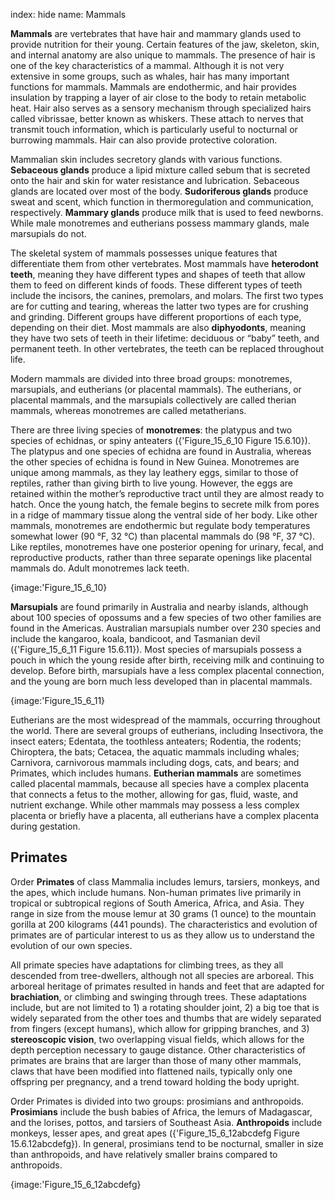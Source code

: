 index: hide
name: Mammals

 **Mammals** are vertebrates that have hair and mammary glands used to provide nutrition for their young. Certain features of the jaw, skeleton, skin, and internal anatomy are also unique to mammals. The presence of hair is one of the key characteristics of a mammal. Although it is not very extensive in some groups, such as whales, hair has many important functions for mammals. Mammals are endothermic, and hair provides insulation by trapping a layer of air close to the body to retain metabolic heat. Hair also serves as a sensory mechanism through specialized hairs called vibrissae, better known as whiskers. These attach to nerves that transmit touch information, which is particularly useful to nocturnal or burrowing mammals. Hair can also provide protective coloration.

Mammalian skin includes secretory glands with various functions.  **Sebaceous glands** produce a lipid mixture called sebum that is secreted onto the hair and skin for water resistance and lubrication. Sebaceous glands are located over most of the body.  **Sudoriferous glands** produce sweat and scent, which function in thermoregulation and communication, respectively.  **Mammary glands** produce milk that is used to feed newborns. While male monotremes and eutherians possess mammary glands, male marsupials do not.

The skeletal system of mammals possesses unique features that differentiate them from other vertebrates. Most mammals have  **heterodont teeth**, meaning they have different types and shapes of teeth that allow them to feed on different kinds of foods. These different types of teeth include the incisors, the canines, premolars, and molars. The first two types are for cutting and tearing, whereas the latter two types are for crushing and grinding. Different groups have different proportions of each type, depending on their diet. Most mammals are also  **diphyodonts**, meaning they have two sets of teeth in their lifetime: deciduous or “baby” teeth, and permanent teeth. In other vertebrates, the teeth can be replaced throughout life.

Modern mammals are divided into three broad groups: monotremes, marsupials, and eutherians (or placental mammals). The eutherians, or placental mammals, and the marsupials collectively are called therian mammals, whereas monotremes are called metatherians.

There are three living species of  **monotremes**: the platypus and two species of echidnas, or spiny anteaters ({'Figure_15_6_10 Figure 15.6.10}). The platypus and one species of echidna are found in Australia, whereas the other species of echidna is found in New Guinea. Monotremes are unique among mammals, as they lay leathery eggs, similar to those of reptiles, rather than giving birth to live young. However, the eggs are retained within the mother’s reproductive tract until they are almost ready to hatch. Once the young hatch, the female begins to secrete milk from pores in a ridge of mammary tissue along the ventral side of her body. Like other mammals, monotremes are endothermic but regulate body temperatures somewhat lower (90 °F, 32 °C) than placental mammals do (98 °F, 37 °C). Like reptiles, monotremes have one posterior opening for urinary, fecal, and reproductive products, rather than three separate openings like placental mammals do.  Adult monotremes lack teeth.


{image:'Figure_15_6_10}
        

 **Marsupials** are found primarily in Australia and nearby islands, although about 100 species of opossums and a few species of two other families are found in the Americas. Australian marsupials number over 230 species and include the kangaroo, koala, bandicoot, and Tasmanian devil ({'Figure_15_6_11 Figure 15.6.11}). Most species of marsupials possess a pouch in which the young reside after birth, receiving milk and continuing to develop. Before birth, marsupials have a less complex placental connection, and the young are born much less developed than in placental mammals.


{image:'Figure_15_6_11}
        

Eutherians are the most widespread of the mammals, occurring throughout the world. There are several groups of eutherians, including Insectivora, the insect eaters; Edentata, the toothless anteaters; Rodentia, the rodents; Chiroptera, the bats; Cetacea, the aquatic mammals including whales; Carnivora, carnivorous mammals including dogs, cats, and bears; and Primates, which includes humans.  **Eutherian mammals** are sometimes called placental mammals, because all species have a complex placenta that connects a fetus to the mother, allowing for gas, fluid, waste, and nutrient exchange. While other mammals may possess a less complex placenta or briefly have a placenta, all eutherians have a complex placenta during gestation.

## Primates

Order  **Primates** of class Mammalia includes lemurs, tarsiers, monkeys, and the apes, which include humans. Non-human primates live primarily in tropical or subtropical regions of South America, Africa, and Asia. They range in size from the mouse lemur at 30 grams (1 ounce) to the mountain gorilla at 200 kilograms (441 pounds). The characteristics and evolution of primates are of particular interest to us as they allow us to understand the evolution of our own species.

All primate species have adaptations for climbing trees, as they all descended from tree-dwellers, although not all species are arboreal. This arboreal heritage of primates resulted in hands and feet that are adapted for  **brachiation**, or climbing and swinging through trees. These adaptations include, but are not limited to 1) a rotating shoulder joint, 2) a big toe that is widely separated from the other toes and thumbs that are widely separated from fingers (except humans), which allow for gripping branches, and 3)  **stereoscopic vision**, two overlapping visual fields, which allows for the depth perception necessary to gauge distance. Other characteristics of primates are brains that are larger than those of many other mammals, claws that have been modified into flattened nails, typically only one offspring per pregnancy, and a trend toward holding the body upright.

Order Primates is divided into two groups: prosimians and anthropoids.  **Prosimians** include the bush babies of Africa, the lemurs of Madagascar, and the lorises, pottos, and tarsiers of Southeast Asia.  **Anthropoids** include monkeys, lesser apes, and great apes  ({'Figure_15_6_12abcdefg Figure 15.6.12abcdefg}). In general, prosimians tend to be nocturnal, smaller in size than anthropoids, and have relatively smaller brains compared to anthropoids.


{image:'Figure_15_6_12abcdefg}
        

